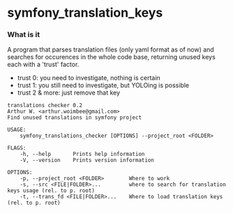 # symfony_translation_keys
### What is it
A program that parses translation files (only yaml format as of now) and searches for occurences in the whole code base, returning unused keys each with a 'trust' factor.
- trust 0: you need to investigate, nothing is certain
- trust 1: you still need to investigate, but YOLOing is possible
- trust 2 & more: just remove that key

```
translations checker 0.2
Arthur W. <arthur.woimbee@gmail.com>
Find unused translations in symfony project

USAGE:
    symfony_translations_checker [OPTIONS] --project_root <FOLDER>

FLAGS:
    -h, --help       Prints help information
    -V, --version    Prints version information

OPTIONS:
    -p, --project_root <FOLDER>        Where to work
    -s, --src <FILE|FOLDER>...         where to search for translation keys usage (rel. to p. root)
    -t, --trans_fd <FILE|FOLDER>...    Where to load translation keys (rel. to p. root)
```
